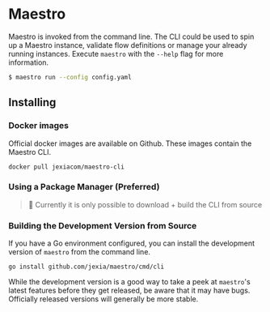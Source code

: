 # Maestro

Maestro is invoked from the command line. The CLI could be used to spin up a Maestro instance, validate flow definitions or manage your already running instances.
Execute `maestro` with the `--help` flag for more information.

```bash
$ maestro run --config config.yaml
```

## Installing

### Docker images

Official docker images are available on Github. These images contain the Maestro CLI.

```
docker pull jexiacom/maestro-cli
```

### Using a Package Manager (Preferred)

> 🚧 Currently it is only possible to download + build the CLI from source

### Building the Development Version from Source

If you have a Go environment
configured, you can install the development version of `maestro` from
the command line.

```
go install github.com/jexia/maestro/cmd/cli
```

While the development version is a good way to take a peek at
`maestro`'s latest features before they get released, be aware that it
may have bugs. Officially released versions will generally be more
stable.